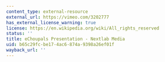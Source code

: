 ```yaml
---
content_type: external-resource
external_url: https://vimeo.com/3202777
has_external_license_warning: true
license: https://en.wikipedia.org/wiki/All_rights_reserved
status: ''
title: eChoupals Presentation - Nextlab Media
uid: b65c29fc-be17-4ac6-874a-9398a26ef01f
wayback_url: ''
---
```

